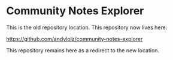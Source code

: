 # Community Notes Explorer

This is the old repository location. This repository now lives here:

https://github.com/andylolz/community-notes-explorer

This repository remains here as a redirect to the new location.

